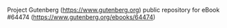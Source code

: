 Project Gutenberg (https://www.gutenberg.org) public repository for
eBook #64474 (https://www.gutenberg.org/ebooks/64474)
